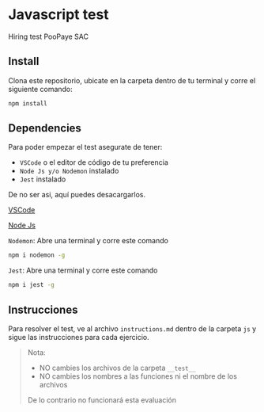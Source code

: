 # Javascript test
Hiring test PooPaye SAC

## Install

Clona este repositorio, ubicate en la carpeta dentro de tu terminal y corre el siguiente comando:

```bash
npm install
```

## Dependencies
Para poder empezar el test asegurate de tener:
- `VSCode` o el editor de código de tu preferencia
- `Node Js y/o Nodemon` instalado
- `Jest` instalado

De no ser asi, aquí puedes desacargarlos.

[VSCode](https://code.visualstudio.com/download)

[Node Js](https://nodejs.org/es/download/)


`Nodemon`: Abre una terminal y corre este comando
```bash
npm i nodemon -g
```

`Jest`: Abre una terminal y corre este comando
```bash
npm i jest -g
```

## Instrucciones

Para resolver el test, ve al archivo `instructions.md` dentro de la carpeta `js` y sigue las instrucciones para cada ejercicio.

> Nota:
> - NO cambies los archivos de la carpeta `__test__`
> - NO cambies los nombres a las funciones ni el nombre de los archivos
>
> De lo contrario no funcionará esta evaluación
